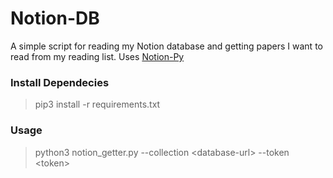 # Notion-DB

A simple script for reading my Notion database and getting papers I want to read from my reading list.
Uses [Notion-Py](https://github.com/jamalex/notion-py)

### Install Dependecies

> pip3 install -r requirements.txt

### Usage
> python3 notion_getter.py --collection &lt;database-url&gt; --token &lt;token&gt;
